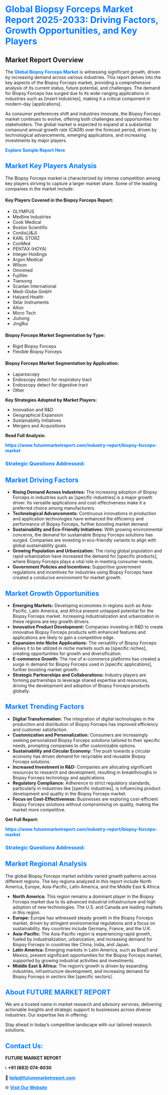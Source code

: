 <h1 style="color: #007BFF;">Global Biopsy Forceps Market Report 2025-2033: Driving Factors, Growth Opportunities, and Key Players</h1>

<section id="overview">
<h2>Market Report Overview</h2>
<p>The <a href="https://www.futuremarketreport.com/industry-report/biopsy-forceps-market" style="color: #007BFF; text-decoration: none;"><strong>Global Biopsy Forceps Market</strong></a> is witnessing significant growth, driven by increasing demand across various industries. This report delves into the key aspects of the Biopsy Forceps market, providing a comprehensive analysis of its current status, future potential, and challenges. The demand for Biopsy Forceps has surged due to its wide-ranging applications in industries such as [insert industries], making it a critical component in modern-day [applications].</p>
<p>As consumer preferences shift and industries innovate, the Biopsy Forceps market continues to evolve, offering both challenges and opportunities for stakeholders. The global market is expected to expand at a substantial compound annual growth rate (CAGR) over the forecast period, driven by technological advancements, emerging applications, and increasing investments by major players.</p>
</section>

<section id="overview">
<p><a href="https://www.futuremarketreport.com/request-sample/reportId=80412" style="color: #007BFF; text-decoration: none;"><strong>Explore Sample Report Here</strong></a></p>
</section>

<section id="key-players">
<h2 style="color: #007BFF;">Market Key Players Analysis</h2>
<p>The Biopsy Forceps market is characterized by intense competition among key players striving to capture a larger market share. Some of the leading companies in the market include:</p>
<h4>Key Players Covered in the Biopsy Forceps Report:</h4>
<ul><li>OLYMPUS</li><li>Medline Industries</li><li>Cook Medical</li><li>Boston Scientific</li><li>Cordis(J&amp;J)</li><li>KARL STORZ</li><li>ConMed</li><li>PENTAX (HOYA)</li><li>Integer Holdings</li><li>Argon Medical</li><li>Wilson</li><li>Omnimed</li><li>Fujifilm</li><li>Tiansong</li><li>Scanlan International</li><li>Medi-Globe GmbH</li><li>Halyard Health</li><li>Sklar Instruments</li><li>Alton</li><li>Micro Tech</li><li>Jiuhong</li><li>JingRui</li></ul>
<h4>Biopsy Forceps Market Segmentation by Type:</h4>
<ul><li>Rigid Biopsy Forceps</li><li>Flexible Biopsy Forceps</li></ul>

<h4>Biopsy Forceps Market Segmentation by Application:</h4>
<ul><li>Laparoscopy</li><li>Endoscopy detect for respiratory tract</li><li>Endoscopy detect for digestive tract</li><li>Other</li></ul>
<p><strong>Key Strategies Adopted by Market Players:</strong></p>
<ul>
<li>Innovation and R&D</li>
<li>Geographical Expansion</li>
<li>Sustainability Initiatives</li>
<li>Mergers and Acquisitions</li>
</ul>
</section>

<section>
<p><strong>Read Full Analysis: </strong></p><a href="https://www.futuremarketreport.com/industry-report/biopsy-forceps-market" style="color: #007BFF; text-decoration: none;"><strong>https://www.futuremarketreport.com/industry-report/biopsy-forceps-market</strong></a>
<h3 style="color: #007BFF;">Strategic Questions Addressed:</h3>
</section>

<section id="driving-factors">
<h2 style="color: #007BFF;">Market Driving Factors</h2>
<ul>
<li><strong>Rising Demand Across Industries:</strong> The increasing adoption of Biopsy Forceps in industries such as [specific industries] is a major growth driver. Its versatile applications and cost-effectiveness make it a preferred choice among manufacturers.</li>
<li><strong>Technological Advancements:</strong> Continuous innovations in production and application technologies have enhanced the efficiency and performance of Biopsy Forceps, further boosting market demand.</li>
<li><strong>Sustainability and Eco-Friendly Initiatives:</strong> With growing environmental concerns, the demand for sustainable Biopsy Forceps solutions has surged. Companies are investing in eco-friendly variants to align with global sustainability goals.</li>
<li><strong>Growing Population and Urbanization:</strong> The rising global population and rapid urbanization have increased the demand for [specific products], where Biopsy Forceps plays a vital role in meeting consumer needs.</li>
<li><strong>Government Policies and Incentives:</strong> Supportive government regulations and incentives for industries using Biopsy Forceps have created a conducive environment for market growth.</li>
</ul>
</section>

<section id="growth-opportunities">
<h2 style="color: #007BFF;">Market Growth Opportunities</h2>
<ul>
<li><strong>Emerging Markets:</strong> Developing economies in regions such as Asia-Pacific, Latin America, and Africa present untapped potential for the Biopsy Forceps market. Increasing industrialization and urbanization in these regions are key growth drivers.</li>
<li><strong>Innovative Product Development:</strong> Companies investing in R&D to create innovative Biopsy Forceps products with enhanced features and applications are likely to gain a competitive edge.</li>
<li><strong>Expansion into Niche Applications:</strong> The versatility of Biopsy Forceps allows it to be utilized in niche markets such as [specific niches], creating opportunities for growth and diversification.</li>
<li><strong>E-commerce Growth:</strong> The rise of e-commerce platforms has created a surge in demand for Biopsy Forceps used in [specific applications], further boosting market growth.</li>
<li><strong>Strategic Partnerships and Collaborations:</strong> Industry players are forming partnerships to leverage shared expertise and resources, driving the development and adoption of Biopsy Forceps products globally.</li>
</ul>
</section>

<section id="trending-factors">
<h2 style="color: #007BFF;">Market Trending Factors</h2>
<ul>
<li><strong>Digital Transformation:</strong> The integration of digital technologies in the production and distribution of Biopsy Forceps has improved efficiency and customer satisfaction.</li>
<li><strong>Customization and Personalization:</strong> Consumers are increasingly seeking personalized Biopsy Forceps solutions tailored to their specific needs, prompting companies to offer customizable options.</li>
<li><strong>Sustainability and Circular Economy:</strong> The push towards a circular economy has driven demand for recyclable and reusable Biopsy Forceps solutions.</li>
<li><strong>Increased Investment in R&D:</strong> Companies are allocating significant resources to research and development, resulting in breakthroughs in Biopsy Forceps technology and applications.</li>
<li><strong>Regulatory Compliance:</strong> Adherence to strict regulatory standards, particularly in industries like [specific industries], is influencing product development and quality in the Biopsy Forceps market.</li>
<li><strong>Focus on Cost-Effectiveness:</strong> Businesses are exploring cost-efficient Biopsy Forceps solutions without compromising on quality, making the market more competitive.</li>
</ul>
</section>

<section>
<p><strong>Get Full Report: </strong></p><a href="https://www.futuremarketreport.com/industry-report/biopsy-forceps-market" style="color: #007BFF; text-decoration: none;"><strong>https://www.futuremarketreport.com/industry-report/biopsy-forceps-market</strong></a>
<h3 style="color: #007BFF;">Strategic Questions Addressed:</h3>
</section>


<section id="regional-analysis">
<h2 style="color: #007BFF;">Market Regional Analysis</h2>
<p>The global Biopsy Forceps market exhibits varied growth patterns across different regions. The key regions analyzed in this report include North America, Europe, Asia-Pacific, Latin America, and the Middle East & Africa:</p>
<ul>
<li><strong>North America:</strong> This region remains a dominant player in the Biopsy Forceps market due to its advanced industrial infrastructure and high adoption of new technologies. The U.S. and Canada are leading markets in this region.</li>
<li><strong>Europe:</strong> Europe has witnessed steady growth in the Biopsy Forceps market, driven by stringent environmental regulations and a focus on sustainability. Key countries include Germany, France, and the U.K.</li>
<li><strong>Asia-Pacific:</strong> The Asia-Pacific region is experiencing rapid growth, fueled by industrialization, urbanization, and increasing demand for Biopsy Forceps in countries like China, India, and Japan.</li>
<li><strong>Latin America:</strong> Emerging markets in Latin America, such as Brazil and Mexico, present significant opportunities for the Biopsy Forceps market, supported by growing industrial activities and investments.</li>
<li><strong>Middle East & Africa:</strong> The region’s growth is driven by expanding industries, infrastructure development, and increasing demand for Biopsy Forceps in sectors like [specific sectors].</li>
</ul>
</section>

<footer>
<h2 style="color: #007BFF;">About FUTURE MARKET REPORT</h2>
<p>We are a trusted name in market research and advisory services, delivering actionable insights and strategic support to businesses across diverse industries. Our expertise lies in offering:</p>

<p>Stay ahead in today’s competitive landscape with our tailored research solutions.</p>

<h2 style="color: #007BFF;">Contact Us:</h2>
<p><strong>FUTURE MARKET REPORT</strong></p>
<p>📞 <strong>+91 (883) 074-8030</strong></p>
<p>📧 <strong><a href="mailto:help@futuremarketreport.com" style="color: #007BFF;">help@futuremarketreport.com</a></strong></p>
<p>🌐 <strong><a href="https://www.futuremarketreport.com/" style="color: #007BFF;">Visit Our Website</a></strong></p>
</footer>
